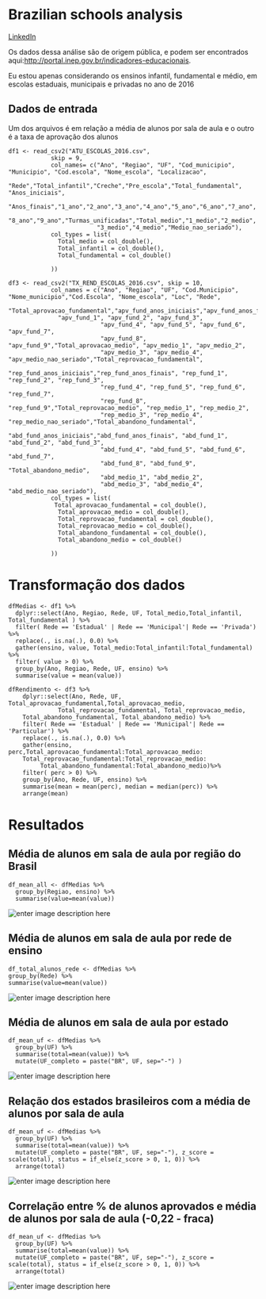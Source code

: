 # Brazilian schools analysis
[LinkedIn](https://www.linkedin.com/in/vinicius-zambotti-768160b2/)

Os dados dessa análise são de origem pública, e podem ser encontrados aqui:http://portal.inep.gov.br/indicadores-educacionais.

Eu estou apenas considerando os ensinos infantil, fundamental e médio, em escolas estaduais, municipais e privadas no ano de 2016


## Dados de entrada

Um dos arquivos é em relação a média de alunos por sala de aula e o outro é a taxa de aprovação dos alunos

	 

	df1 <- read_csv2("ATU_ESCOLAS_2016.csv", 
                skip = 9,
                col_names= c("Ano", "Regiao", "UF", "Cod_municipio", "Municipio", "Cod.escola", "Nome_escola", "Localizacao",
                             "Rede","Total_infantil","Creche","Pre_escola","Total_fundamental", "Anos_iniciais",
                             "Anos_finais","1_ano","2_ano","3_ano","4_ano","5_ano","6_ano","7_ano",
                             "8_ano","9_ano","Turmas_unificadas","Total_medio","1_medio","2_medio",
                             "3_medio","4_medio","Medio_nao_seriado"),
                col_types = list(
                  Total_medio = col_double(),
                  Total_infantil = col_double(),
                  Total_fundamental = col_double()
                  
                ))
		
	df3 <- read_csv2("TX_REND_ESCOLAS_2016.csv", skip = 10,
                col_names = c("Ano", "Regiao", "UF", "Cod.Municipio", "Nome_municipio","Cod.Escola", "Nome_escola", "Loc", "Rede", 
                              "Total_aprovacao_fundamental","apv_fund_anos_iniciais","apv_fund_anos_finais",
			      "apv_fund_1", "apv_fund_2", "apv_fund_3", 
                              "apv_fund_4", "apv_fund_5", "apv_fund_6", "apv_fund_7", 
                              "apv_fund_8", "apv_fund_9","Total_aprovacao_medio", "apv_medio_1", "apv_medio_2", 
                              "apv_medio_3", "apv_medio_4", "apv_medio_nao_seriado","Total_reprovacao_fundamental",
                              "rep_fund_anos_iniciais","rep_fund_anos_finais", "rep_fund_1", "rep_fund_2", "rep_fund_3", 
                              "rep_fund_4", "rep_fund_5", "rep_fund_6", "rep_fund_7", 
                              "rep_fund_8", "rep_fund_9","Total_reprovacao_medio", "rep_medio_1", "rep_medio_2", 
                              "rep_medio_3", "rep_medio_4", "rep_medio_nao_seriado","Total_abandono_fundamental",
                              "abd_fund_anos_iniciais","abd_fund_anos_finais", "abd_fund_1", "abd_fund_2", "abd_fund_3", 
                              "abd_fund_4", "abd_fund_5", "abd_fund_6", "abd_fund_7", 
                              "abd_fund_8", "abd_fund_9", "Total_abandono_medio",
                              "abd_medio_1", "abd_medio_2", 
                              "abd_medio_3", "abd_medio_4", "abd_medio_nao_seriado"),
                col_types = list(
                 Total_aprovacao_fundamental = col_double(),
                  Total_aprovacao_medio = col_double(),
                  Total_reprovacao_fundamental = col_double(),
                  Total_reprovacao_medio = col_double(),
                  Total_abandono_fundamental = col_double(),
                  Total_abandono_medio = col_double()
                  
                ))


# Transformação dos dados
	dfMedias <- df1 %>%
	  dplyr::select(Ano, Regiao, Rede, UF, Total_medio,Total_infantil, Total_fundamental ) %>%
	  filter( Rede == 'Estadual' | Rede == 'Municipal'| Rede == 'Privada') %>%
	  replace(., is.na(.), 0.0) %>%
	  gather(ensino, value, Total_medio:Total_infantil:Total_fundamental) %>%
	  filter( value > 0) %>%
	  group_by(Ano, Regiao, Rede, UF, ensino) %>%
	  summarise(value = mean(value))

	dfRendimento <- df3 %>%
		dplyr::select(Ano, Rede, UF, Total_aprovacao_fundamental,Total_aprovacao_medio, 
			      Total_reprovacao_fundamental, Total_reprovacao_medio,
		Total_abandono_fundamental, Total_abandono_medio) %>%
		filter( Rede == 'Estadual' | Rede == 'Municipal'| Rede == 'Particular') %>%
		replace(., is.na(.), 0.0) %>%
		gather(ensino, perc,Total_aprovacao_fundamental:Total_aprovacao_medio:
		Total_reprovacao_fundamental:Total_reprovacao_medio:
			 Total_abandono_fundamental:Total_abandono_medio)%>%
		filter( perc > 0) %>%
		group_by(Ano, Rede, UF, ensino) %>%
		summarise(mean = mean(perc), median = median(perc)) %>%
		arrange(mean)

	  
# Resultados

## Média de alunos em sala de aula por região do Brasil

	df_mean_all <- dfMedias %>%
	  group_by(Regiao, ensino) %>%
	  summarise(value=mean(value))

![enter image description here](https://raw.githubusercontent.com/viniciuszambotti/analysis_brazillian_schools/master/images/bar1.png)
	
## Média de alunos em sala de aula por rede de ensino
	df_total_alunos_rede <- dfMedias %>%
  	group_by(Rede) %>%
 	summarise(value=mean(value))

![enter image description here](https://raw.githubusercontent.com/viniciuszambotti/analysis_brazillian_schools/master/images/bar2.png)


## Média de alunos em sala de aula por estado
	df_mean_uf <- dfMedias %>%
	  group_by(UF) %>%
	  summarise(total=mean(value)) %>%
	  mutate(UF_completo = paste("BR", UF, sep="-") )

![enter image description here](https://raw.githubusercontent.com/viniciuszambotti/analysis_brazillian_schools/master/images/map_mean.PNG)

## Relação dos estados brasileiros com a média de alunos por sala de aula
	df_mean_uf <- dfMedias %>%
	  group_by(UF) %>%
	  summarise(total=mean(value)) %>%
	  mutate(UF_completo = paste("BR", UF, sep="-"), z_score = scale(total), status = if_else(z_score > 0, 1, 0)) %>%
	  arrange(total)

![enter image description here](https://raw.githubusercontent.com/viniciuszambotti/analysis_brazillian_schools/master/images/point1.png)

## Correlação entre % de alunos aprovados e média de alunos por sala de aula (-0,22 - fraca)
	df_mean_uf <- dfMedias %>%
	  group_by(UF) %>%
	  summarise(total=mean(value)) %>%
	  mutate(UF_completo = paste("BR", UF, sep="-"), z_score = scale(total), status = if_else(z_score > 0, 1, 0)) %>%
	  arrange(total)

![enter image description here](https://raw.githubusercontent.com/viniciuszambotti/analysis_brazillian_schools/master/images/point2.png)
